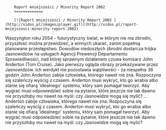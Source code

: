
        Raport mniejszości / Minority Report 2002 
        =============
        
        [![Raport mniejszości / Minority Report 2002 ](http://vidos.pl/images/player.gif)](http://vidos.pl/raport-mniejszosci-minority-report-2002)
        
        
 Waszyngton roku 2054 - futurystyczny świat, w którym nie ma zbrodni, przyszłość można przewidzieć, a winnych ukarać, zanim popełnią planowane przestępstwo. Dowodów niedoszłych zbrodni dostarcza trójka Jasnowidzów na usługach Agencji Prewencji Departamentu Sprawiedliwości, nad której sprawnym działaniem czuwa komisarz John Anderton (Tom Cruise). Jako pierwszy ogląda obrazy przekazywane przez Jasnowidzów. Ich werdykt nie pozostawia wątpliwości - za niespełna 36 godzin John Anderton zabije człowieka, którego nawet nie zna. Rozpoczyna się szaleńczy wyścig z czasem. Anderton musi wykryć, kto go wrabia albo stanie się ofiarą 'idealnego' systemu, który sam pomagał tworzyć. Aby wygrać musi odpowiedzieć sobie na pytanie, które jeszcze nie tak dawno nie przyszłoby mu nawet na myśl: czy Jasnowidze mogą się mylić?   ... Anderton zabije człowieka, którego nawet nie zna. Rozpoczyna się szaleńczy wyścig z czasem. Anderton musi wykryć, kto go wrabia albo stanie się ofiarą 'idealnego' systemu, który sam pomagał tworzyć. Aby wygrać musi odpowiedzieć sobie na pytanie, które jeszcze nie tak dawno nie przyszłoby mu nawet na myśl: czy Jasnowidze mogą się mylić?
    
